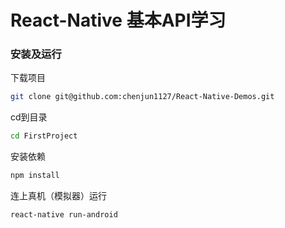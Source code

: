 # React-Native 基本API学习
 
### 安装及运行
下载项目
```bash
git clone git@github.com:chenjun1127/React-Native-Demos.git
```
cd到目录
```bash
cd FirstProject
```
安装依赖
```bash
npm install 
```
连上真机（模拟器）运行
```bash
react-native run-android
```

